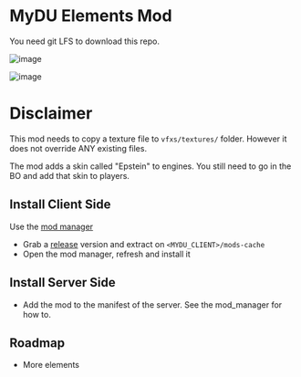 # MyDU Elements Mod

You need git LFS to download this repo.

![image](https://github.com/user-attachments/assets/eae9b10e-6a42-4dd0-be7c-f7d18ee366c4)

![image](https://github.com/user-attachments/assets/6b1df5d1-fa98-4fcf-8d83-18a2b968bda7)

# Disclaimer

This mod needs to copy a texture file to `vfxs/textures/` folder. However it does not override ANY existing files.

The mod adds a skin called "Epstein" to engines. You still need to go in the BO and add that skin to players.

## Install Client Side

Use the [mod manager](https://github.com/VoidRunner87/mydu_mod_manager)

* Grab a [release](../../releases) version and extract on `<MYDU_CLIENT>/mods-cache`
* Open the mod manager, refresh and install it

## Install Server Side

* Add the mod to the manifest of the server. See the mod_manager for how to.

## Roadmap

* More elements
